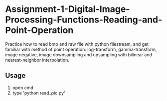 # Assignment-1-Digital-Image-Processing-Functions-Reading-and-Point-Operation
Practice how to read bmp and raw file with python filestream, and get familiar with method of point operation: log-transform, gamma-transform, image negative, image downsampling and upsampling with bilinear and nearest-neighbor interpolation.

## Usage 
1. open cmd
2. type 'python read_pic.py'
